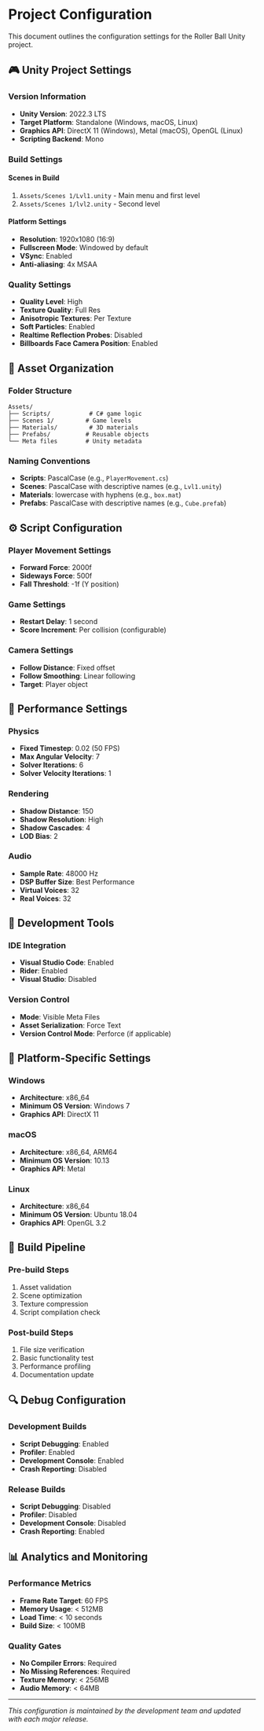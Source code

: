 # Project Configuration

This document outlines the configuration settings for the Roller Ball Unity project.

## 🎮 Unity Project Settings

### Version Information
- **Unity Version**: 2022.3 LTS
- **Target Platform**: Standalone (Windows, macOS, Linux)
- **Graphics API**: DirectX 11 (Windows), Metal (macOS), OpenGL (Linux)
- **Scripting Backend**: Mono

### Build Settings

#### Scenes in Build
1. `Assets/Scenes 1/Lvl1.unity` - Main menu and first level
2. `Assets/Scenes 1/lvl2.unity` - Second level

#### Platform Settings
- **Resolution**: 1920x1080 (16:9)
- **Fullscreen Mode**: Windowed by default
- **VSync**: Enabled
- **Anti-aliasing**: 4x MSAA

### Quality Settings
- **Quality Level**: High
- **Texture Quality**: Full Res
- **Anisotropic Textures**: Per Texture
- **Soft Particles**: Enabled
- **Realtime Reflection Probes**: Disabled
- **Billboards Face Camera Position**: Enabled

## 📁 Asset Organization

### Folder Structure
```
Assets/
├── Scripts/           # C# game logic
├── Scenes 1/         # Game levels
├── Materials/         # 3D materials
├── Prefabs/          # Reusable objects
└── Meta files        # Unity metadata
```

### Naming Conventions
- **Scripts**: PascalCase (e.g., `PlayerMovement.cs`)
- **Scenes**: PascalCase with descriptive names (e.g., `Lvl1.unity`)
- **Materials**: lowercase with hyphens (e.g., `box.mat`)
- **Prefabs**: PascalCase with descriptive names (e.g., `Cube.prefab`)

## ⚙️ Script Configuration

### Player Movement Settings
- **Forward Force**: 2000f
- **Sideways Force**: 500f
- **Fall Threshold**: -1f (Y position)

### Game Settings
- **Restart Delay**: 1 second
- **Score Increment**: Per collision (configurable)

### Camera Settings
- **Follow Distance**: Fixed offset
- **Follow Smoothing**: Linear following
- **Target**: Player object

## 🎯 Performance Settings

### Physics
- **Fixed Timestep**: 0.02 (50 FPS)
- **Max Angular Velocity**: 7
- **Solver Iterations**: 6
- **Solver Velocity Iterations**: 1

### Rendering
- **Shadow Distance**: 150
- **Shadow Resolution**: High
- **Shadow Cascades**: 4
- **LOD Bias**: 2

### Audio
- **Sample Rate**: 48000 Hz
- **DSP Buffer Size**: Best Performance
- **Virtual Voices**: 32
- **Real Voices**: 32

## 🔧 Development Tools

### IDE Integration
- **Visual Studio Code**: Enabled
- **Rider**: Enabled
- **Visual Studio**: Disabled

### Version Control
- **Mode**: Visible Meta Files
- **Asset Serialization**: Force Text
- **Version Control Mode**: Perforce (if applicable)

## 📱 Platform-Specific Settings

### Windows
- **Architecture**: x86_64
- **Minimum OS Version**: Windows 7
- **Graphics API**: DirectX 11

### macOS
- **Architecture**: x86_64, ARM64
- **Minimum OS Version**: 10.13
- **Graphics API**: Metal

### Linux
- **Architecture**: x86_64
- **Minimum OS Version**: Ubuntu 18.04
- **Graphics API**: OpenGL 3.2

## 🚀 Build Pipeline

### Pre-build Steps
1. Asset validation
2. Scene optimization
3. Texture compression
4. Script compilation check

### Post-build Steps
1. File size verification
2. Basic functionality test
3. Performance profiling
4. Documentation update

## 🔍 Debug Configuration

### Development Builds
- **Script Debugging**: Enabled
- **Profiler**: Enabled
- **Development Console**: Enabled
- **Crash Reporting**: Disabled

### Release Builds
- **Script Debugging**: Disabled
- **Profiler**: Disabled
- **Development Console**: Disabled
- **Crash Reporting**: Enabled

## 📊 Analytics and Monitoring

### Performance Metrics
- **Frame Rate Target**: 60 FPS
- **Memory Usage**: < 512MB
- **Load Time**: < 10 seconds
- **Build Size**: < 100MB

### Quality Gates
- **No Compiler Errors**: Required
- **No Missing References**: Required
- **Texture Memory**: < 256MB
- **Audio Memory**: < 64MB

---

*This configuration is maintained by the development team and updated with each major release.* 